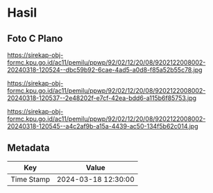 # Hasil

## Foto C Plano

https://sirekap-obj-formc.kpu.go.id/ac11/pemilu/ppwp/92/02/12/20/08/9202122008002-20240318-120524--dbc59b92-6cae-4ad5-a0d8-f85a52b55c78.jpg

https://sirekap-obj-formc.kpu.go.id/ac11/pemilu/ppwp/92/02/12/20/08/9202122008002-20240318-120537--2e48202f-e7cf-42ea-bdd6-a115b6f85753.jpg

https://sirekap-obj-formc.kpu.go.id/ac11/pemilu/ppwp/92/02/12/20/08/9202122008002-20240318-120545--a4c2af9b-a15a-4439-ac50-134f5b62c014.jpg


## Metadata

| Key        | Value               |
| ---------- | ------------------- |
| Time Stamp | 2024-03-18 12:30:00 |




